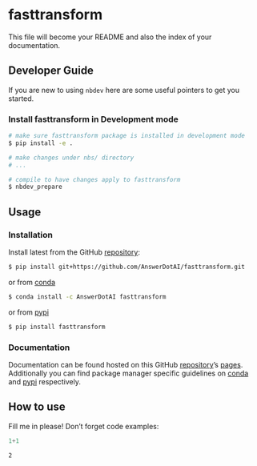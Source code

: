 # fasttransform


<!-- WARNING: THIS FILE WAS AUTOGENERATED! DO NOT EDIT! -->

This file will become your README and also the index of your
documentation.

## Developer Guide

If you are new to using `nbdev` here are some useful pointers to get you
started.

### Install fasttransform in Development mode

``` sh
# make sure fasttransform package is installed in development mode
$ pip install -e .

# make changes under nbs/ directory
# ...

# compile to have changes apply to fasttransform
$ nbdev_prepare
```

## Usage

### Installation

Install latest from the GitHub
[repository](https://github.com/AnswerDotAI/fasttransform):

``` sh
$ pip install git+https://github.com/AnswerDotAI/fasttransform.git
```

or from [conda](https://anaconda.org/AnswerDotAI/fasttransform)

``` sh
$ conda install -c AnswerDotAI fasttransform
```

or from [pypi](https://pypi.org/project/fasttransform/)

``` sh
$ pip install fasttransform
```

### Documentation

Documentation can be found hosted on this GitHub
[repository](https://github.com/AnswerDotAI/fasttransform)’s
[pages](https://AnswerDotAI.github.io/fasttransform/). Additionally you
can find package manager specific guidelines on
[conda](https://anaconda.org/AnswerDotAI/fasttransform) and
[pypi](https://pypi.org/project/fasttransform/) respectively.

## How to use

Fill me in please! Don’t forget code examples:

``` python
1+1
```

    2
